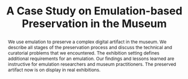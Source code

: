 ---
abstract: We use emulation to preserve a complex digital artifact in the museum. We
  describe all stages of the preservation process and discuss the technical and curatorial
  problems that we encountered. The exhibition setting defines additional requirements
  for an emulation. Our findings and lessons learned are instructive for emulation
  researchers and museum practitioners. The preserved artifact now is on display in
  real exhibitions.
creators:
- Tögel, Philipp
- Häberle, Martin
- Irrgang, Daniel
- Padberg, Frank
date: null
document_url: https://services.phaidra.univie.ac.at/api/object/o:502855/download
grand_parent: iPRES
institutions: []
keywords: []
landing_page_url: https://phaidra.univie.ac.at/o:502855
language: eng
layout: publication
license: CC BY-NC-SA 3.0 AT
notes_url: null
parent: iPRES 2016
presentation_url: null
publication_type: paper
size: 475172
source_name: iPRES
title: A Case Study on Emulation-based Preservation in the Museum
year: 2016
---